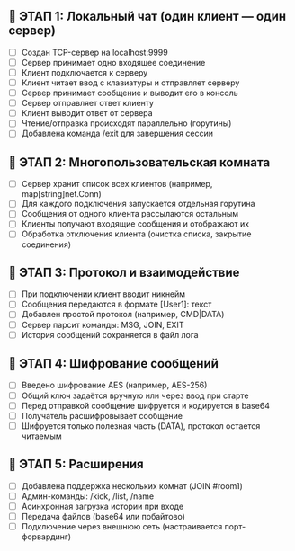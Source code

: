 ## 💬 ЭТАП 1: Локальный чат (один клиент — один сервер)
- [ ] Создан TCP-сервер на localhost:9999
- [ ] Сервер принимает одно входящее соединение
- [ ] Клиент подключается к серверу
- [ ] Клиент читает ввод с клавиатуры и отправляет серверу
- [ ] Сервер принимает сообщение и выводит его в консоль
- [ ] Сервер отправляет ответ клиенту
- [ ] Клиент выводит ответ от сервера
- [ ] Чтение/отправка происходят параллельно (горутины)
- [ ] Добавлена команда /exit для завершения сессии

## 👥 ЭТАП 2: Многопользовательская комната
- [ ] Сервер хранит список всех клиентов (например, map[string]net.Conn)
- [ ] Для каждого подключения запускается отдельная горутина
- [ ] Сообщения от одного клиента рассылаются остальным
- [ ] Клиенты получают входящие сообщения и отображают их
- [ ] Обработка отключения клиента (очистка списка, закрытие соединения)

## 🧠 ЭТАП 3: Протокол и взаимодействие
- [ ] При подключении клиент вводит никнейм
- [ ] Сообщения передаются в формате [User1]: текст
- [ ] Добавлен простой протокол (например, CMD|DATA)
- [ ] Сервер парсит команды: MSG, JOIN, EXIT
- [ ] История сообщений сохраняется в файл лога

## 🔐 ЭТАП 4: Шифрование сообщений
- [ ] Введено шифрование AES (например, AES-256)
- [ ] Общий ключ задаётся вручную или через ввод при старте
- [ ] Перед отправкой сообщение шифруется и кодируется в base64
- [ ] Получатель расшифровывает сообщение
- [ ] Шифруется только полезная часть (DATA), протокол остается читаемым

## 🚀 ЭТАП 5: Расширения
- [ ] Добавлена поддержка нескольких комнат (JOIN #room1)
- [ ] Админ-команды: /kick, /list, /name
- [ ] Асинхронная загрузка истории при входе
- [ ] Передача файлов (base64 или побайтово)
- [ ] Подключение через внешнюю сеть (настраивается порт-форвардинг)
